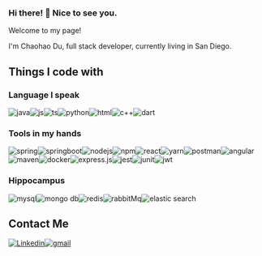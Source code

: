 ### Hi there! 👋 Nice to see you.

Welcome to my page! 

I'm Chaohao Du, full stack developer, currently living in San Diego.

## Things I code with

### Language I speak
![java](https://img.shields.io/badge/OpenJDK-ED8B00?style=for-the-badge&logo=openjdk&logoColor=white)![js](https://img.shields.io/badge/JavaScript-323330?style=for-the-badge&logo=javascript&logoColor=F7DF1E)![ts](https://img.shields.io/badge/TypeScript-007ACC?style=for-the-badge&logo=typescript&logoColor=white)![python](https://img.shields.io/badge/Python-FFD43B?style=for-the-badge&logo=python&logoColor=blue)![html](https://img.shields.io/badge/HTML5-E34F26?style=for-the-badge&logo=html5&logoColor=white)![c++](https://img.shields.io/badge/C%2B%2B-00599C?style=for-the-badge&logo=c%2B%2B&logoColor=white)![dart](https://img.shields.io/badge/Dart-0175C2?style=for-the-badge&logo=dart&logoColor=white)

### Tools in my hands
![spring](https://img.shields.io/badge/Spring-6DB33F?style=for-the-badge&logo=spring&logoColor=white)![springboot](https://img.shields.io/badge/Spring_Boot-F2F4F9?style=for-the-badge&logo=spring-boot)![nodejs](https://img.shields.io/badge/Node.js-339933?style=for-the-badge&logo=nodedotjs&logoColor=white)![npm](https://img.shields.io/badge/npm-CB3837?style=for-the-badge&logo=npm&logoColor=white)![react](https://img.shields.io/badge/React-20232A?style=for-the-badge&logo=react&logoColor=61DAFB)![yarn](https://img.shields.io/badge/Yarn-2C8EBB?style=for-the-badge&logo=yarn&logoColor=white)![postman](https://img.shields.io/badge/Postman-FF6C37?style=for-the-badge&logo=Postman&logoColor=white)![angular](https://img.shields.io/badge/Angular-DD0031?style=for-the-badge&logo=angular&logoColor=white)![maven](https://img.shields.io/badge/apache_maven-C71A36?style=for-the-badge&logo=apachemaven&logoColor=white)![docker](https://img.shields.io/badge/Docker-2CA5E0?style=for-the-badge&logo=docker&logoColor=white)![express.js](https://img.shields.io/badge/Express.js-000000?style=for-the-badge&logo=express&logoColor=white)![jest](https://img.shields.io/badge/Jest-C21325?style=for-the-badge&logo=jest&logoColor=white)![junit](https://img.shields.io/badge/Junit5-25A162?style=for-the-badge&logo=junit5&logoColor=white)![jwt](https://img.shields.io/badge/JWT-000000?style=for-the-badge&logo=JSON%20web%20tokens&logoColor=white)


### Hippocampus
![mysql](https://img.shields.io/badge/MySQL-005C84?style=for-the-badge&logo=mysql&logoColor=white)![mongo db](https://img.shields.io/badge/MongoDB-4EA94B?style=for-the-badge&logo=mongodb&logoColor=white)![redis](https://img.shields.io/badge/redis-%23DD0031.svg?&style=for-the-badge&logo=redis&logoColor=white)![rabbitMq](https://img.shields.io/badge/rabbitmq-%23FF6600.svg?&style=for-the-badge&logo=rabbitmq&logoColor=white)![elastic search](https://img.shields.io/badge/Elastic_Search-005571?style=for-the-badge&logo=elasticsearch&logoColor=white)

## Contact Me

[![Linkedin](https://img.shields.io/badge/LinkedIn-0077B5?style=for-the-badge&logo=linkedin&logoColor=white)](https://www.linkedin.com/in/chaohaodu/)[![gmail](https://img.shields.io/badge/Gmail-D14836?style=for-the-badge&logo=gmail&logoColor=white)](mailto:chaohaodu@gmail.com)

